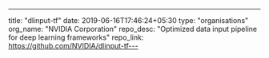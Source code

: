 ---
title: "dlinput-tf"
date: 2019-06-16T17:46:24+05:30
type: "organisations"
org_name: "NVIDIA Corporation"
repo_desc: "Optimized data input pipeline for deep learning frameworks"
repo_link: https://github.com/NVIDIA/dlinput-tf---